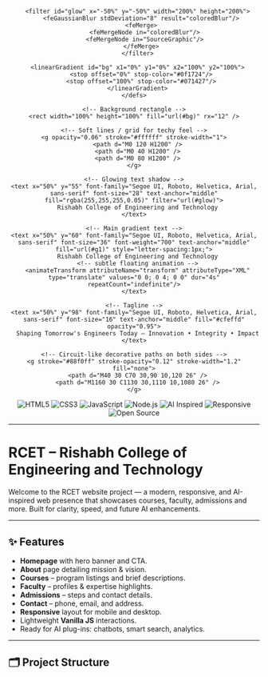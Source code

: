 <!-- ============================
     RCET README with Animated Banner
     Copy-paste the whole file below into README.md
     ============================ -->

<!-- Animated SVG Banner (copy-pasteable) -->
<div align="center">
  <!-- Inline SVG: gradient + subtle animation -->
  <svg width="100%" height="160" viewBox="0 0 1200 160" xmlns="http://www.w3.org/2000/svg" preserveAspectRatio="xMidYMid slice" role="img" aria-label="RCET - Rishabh College of Engineering and Technology">
    <defs>
      <linearGradient id="g1" x1="0%" y1="0%" x2="100%" y2="0%">
        <stop offset="0%"  stop-color="#8A2BE2"/>
        <stop offset="50%" stop-color="#00C4CC"/>
        <stop offset="100%" stop-color="#FF7A59"/>
        <!-- animate gradient shift -->
        <animate attributeName="x1" values="0%;100%;0%" dur="6s" repeatCount="indefinite"/>
        <animate attributeName="x2" values="100%;0%;100%" dur="6s" repeatCount="indefinite"/>
      </linearGradient>

      <filter id="glow" x="-50%" y="-50%" width="200%" height="200%">
        <feGaussianBlur stdDeviation="8" result="coloredBlur"/>
        <feMerge>
          <feMergeNode in="coloredBlur"/>
          <feMergeNode in="SourceGraphic"/>
        </feMerge>
      </filter>

      <linearGradient id="bg" x1="0%" y1="0%" x2="100%" y2="100%">
        <stop offset="0%" stop-color="#0f1724"/>
        <stop offset="100%" stop-color="#071427"/>
      </linearGradient>
    </defs>

    <!-- Background rectangle -->
    <rect width="100%" height="100%" fill="url(#bg)" rx="12" />

    <!-- Soft lines / grid for techy feel -->
    <g opacity="0.06" stroke="#ffffff" stroke-width="1">
      <path d="M0 120 H1200" />
      <path d="M0 40 H1200" />
      <path d="M0 80 H1200" />
    </g>

    <!-- Glowing text shadow -->
    <text x="50%" y="55" font-family="Segoe UI, Roboto, Helvetica, Arial, sans-serif" font-size="28" text-anchor="middle" fill="rgba(255,255,255,0.05)" filter="url(#glow)">
      Rishabh College of Engineering and Technology
    </text>

    <!-- Main gradient text -->
    <text x="50%" y="60" font-family="Segoe UI, Roboto, Helvetica, Arial, sans-serif" font-size="36" font-weight="700" text-anchor="middle" fill="url(#g1)" style="letter-spacing:1px;">
      Rishabh College of Engineering and Technology
      <!-- subtle floating animation -->
      <animateTransform attributeName="transform" attributeType="XML" type="translate" values="0 0; 0 4; 0 0" dur="4s" repeatCount="indefinite"/>
    </text>

    <!-- Tagline -->
    <text x="50%" y="98" font-family="Segoe UI, Roboto, Helvetica, Arial, sans-serif" font-size="16" text-anchor="middle" fill="#cfeffd" opacity="0.95">
      Shaping Tomorrow's Engineers Today — Innovation • Integrity • Impact
    </text>

    <!-- Circuit-like decorative paths on both sides -->
    <g stroke="#88f0ff" stroke-opacity="0.12" stroke-width="1.2" fill="none">
      <path d="M40 30 C70 30,90 10,120 26" />
      <path d="M1160 30 C1130 30,1110 10,1080 26" />
    </g>
  </svg>
</div>

<!-- ====== Badges ====== -->
<p align="center">
  <img src="https://img.shields.io/badge/HTML5-E34F26?style=for-the-badge&logo=html5&logoColor=white" alt="HTML5" />
  <img src="https://img.shields.io/badge/CSS3-1572B6?style=for-the-badge&logo=css3&logoColor=white" alt="CSS3" />
  <img src="https://img.shields.io/badge/JavaScript-F7E017?style=for-the-badge&logo=javascript&logoColor=black" alt="JavaScript" />
  <img src="https://img.shields.io/badge/Node.js-339933?style=for-the-badge&logo=node.js&logoColor=white" alt="Node.js" />
  <img src="https://img.shields.io/badge/AI%20Inspired-8A2BE2?style=for-the-badge&logo=openai&logoColor=white" alt="AI Inspired" />
  <img src="https://img.shields.io/badge/Responsive%20Design-00C4CC?style=for-the-badge" alt="Responsive" />
  <img src="https://img.shields.io/badge/Open%20Source-%E2%9D%A4-red?style=for-the-badge&logo=github&logoColor=white" alt="Open Source" />
</p>

---

# RCET – Rishabh College of Engineering and Technology

Welcome to the RCET website project — a modern, responsive, and AI-inspired web presence that showcases courses, faculty, admissions and more. Built for clarity, speed, and future AI enhancements.

---

## ✨ Features

- **Homepage** with hero banner and CTA.
- **About** page detailing mission & vision.
- **Courses** – program listings and brief descriptions.
- **Faculty** – profiles & expertise highlights.
- **Admissions** – steps and contact details.
- **Contact** – phone, email, and address.
- **Responsive** layout for mobile and desktop.
- Lightweight **Vanilla JS** interactions.
- Ready for AI plug-ins: chatbots, smart search, analytics.

---

## 🗂 Project Structure


